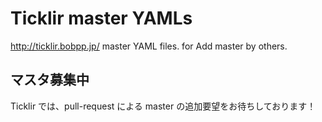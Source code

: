 # Ticklir master YAMLs

http://ticklir.bobpp.jp/ master YAML files. for Add master by others.

## マスタ募集中

Ticklir では、pull-request による master の追加要望をお待ちしております！
